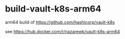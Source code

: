 # build-vault-k8s-arm64
arm64 build of https://github.com/hashicorp/vault-k8s

see https://hub.docker.com/r/nazarewk/vault-k8s-arm64
